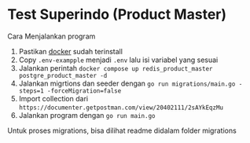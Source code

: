 # Test Superindo (Product Master)

Cara Menjalankan program

1. Pastikan [docker](https://www.docker.com/) sudah terinstall
2. Copy `.env-exampple` menjadi `.env` lalu isi variabel yang sesuai
3. Jalankan perintah `docker compose up redis_product_master postgre_product_master -d`
4. Jalankan migrtions dan seeder dengan `go run migrations/main.go -steps=1 -forceMigration=false`
5. Import collection dari `https://documenter.getpostman.com/view/20402111/2sAYkEqzMu`
6. Jalankan program dengan `go run main.go`

Untuk proses migrations, bisa dilihat readme didalam folder migrations
